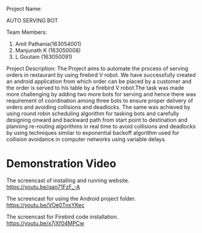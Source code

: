 Project Name:

 AUTO SERVING BOT

Team Members:

1. Amit Pathania(163054001)
2. Manjunath K (163050008)
3. L Goutam (163050091)

Project Description: 
The Project aims to automate the process of serving orders in restaurant by using firebird V robot. We have successfully created an android application from which order can be placed by a customer and the order is served to his table by a firebird V robot.The task was made more challenging by adding two more bots for serving and hence there was requirement of coordination among three bots to ensure proper delivery of orders and avoiding collisions and deadlocks. The same was achieved by using round robin scheduling algorithm for tasking bots and carefully designing onward and backward path from start point to destination and planning re-routing algorithms in real time to avoid collisions and deadlocks by using techniques similar to exponential backoff algorithm used for collision avoidance in computer networks using variable delays.  

Demonstration Video 
=========================  
The screencast of installing and running website. https://youtu.be/qan71FzF_-A

The screencast for using the Android project folder. https://youtu.be/VOe0TnxYKec

The screencast for Firebird code installation.   https://youtu.be/x7jXf04MPCw

